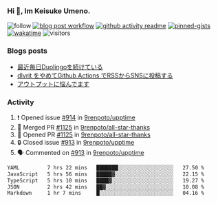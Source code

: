 ### Hi 👋, Im Keisuke Umeno.

<!--
**9renpoto/9renpoto** is a ✨ _special_ ✨ repository because its `README.md` (this file) appears on your GitHub profile.

Here are some ideas to get you started:

- 🔭 I’m currently working on ...
- 🌱 I’m currently learning ...
- 👯 I’m looking to collaborate on ...
- 🤔 I’m looking for help with ...
- 💬 Ask me about ...
- 📫 How to reach me: ...
- 😄 Pronouns: ...
- ⚡ Fun fact: ...
-->

![follow](https://img.shields.io/github/followers/9renpoto?label=Follow&style=social)
[![blog post workflow](https://github.com/9renpoto/9renpoto/actions/workflows/blog.yml/badge.svg)](https://github.com/9renpoto/9renpoto/actions/workflows/blog.yml)
[![github activity readme](https://github.com/9renpoto/9renpoto/actions/workflows/activity.yml/badge.svg)](https://github.com/9renpoto/9renpoto/actions/workflows/activity.yml)
[![pinned-gists](https://github.com/9renpoto/9renpoto/actions/workflows/pin-gist.yml/badge.svg)](https://github.com/9renpoto/9renpoto/actions/workflows/pin-gist.yml)
[![wakatime](https://github.com/9renpoto/9renpoto/actions/workflows/waka-readme-status.yml/badge.svg)](https://github.com/9renpoto/9renpoto/actions/workflows/waka-readme-status.yml)
![visitors](https://komarev.com/ghpvc/?username=9renpoto&label=Profile%20views&color=0e75b6&style=flat)

### Blogs posts

<!-- BLOG-POST-LIST:START -->
- [最近毎日Duolingoを続けている](https://9renpoto.win/entry/2023/12/05/duolingo)
- [dlvrit をやめてGithub Actions でRSSからSNSに投稿する](https://9renpoto.win/entry/2023/11/12/dlvrit-to-gh-actions)
- [アウトプットに悩んでます](https://9renpoto.win/entry/2023/11/11/technology-to-limit-input)
<!-- BLOG-POST-LIST:END -->

### Activity

<!--START_SECTION:activity-->
1. ❗ Opened issue [#914](https://github.com/9renpoto/upptime/issues/914) in [9renpoto/upptime](https://github.com/9renpoto/upptime)
2. 🎉 Merged PR [#1125](https://github.com/9renpoto/all-star-thanks/pull/1125) in [9renpoto/all-star-thanks](https://github.com/9renpoto/all-star-thanks)
3. 💪 Opened PR [#1125](https://github.com/9renpoto/all-star-thanks/pull/1125) in [9renpoto/all-star-thanks](https://github.com/9renpoto/all-star-thanks)
4. 🔒 Closed issue [#913](https://github.com/9renpoto/upptime/issues/913) in [9renpoto/upptime](https://github.com/9renpoto/upptime)
5. 🗣 Commented on [#913](https://github.com/9renpoto/upptime/issues/913#issuecomment-1858906502) in [9renpoto/upptime](https://github.com/9renpoto/upptime)
<!--END_SECTION:activity-->

<!--START_SECTION:waka-->

```txt
YAML         7 hrs 22 mins   ███████░░░░░░░░░░░░░░░░░░   27.50 %
JavaScript   5 hrs 56 mins   █████▓░░░░░░░░░░░░░░░░░░░   22.15 %
TypeScript   5 hrs 10 mins   ████▓░░░░░░░░░░░░░░░░░░░░   19.27 %
JSON         2 hrs 42 mins   ██▓░░░░░░░░░░░░░░░░░░░░░░   10.08 %
Markdown     1 hr 7 mins     █░░░░░░░░░░░░░░░░░░░░░░░░   04.16 %
```

<!--END_SECTION:waka-->
